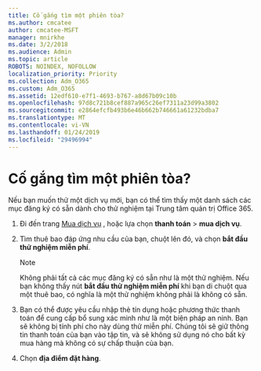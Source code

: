 ```yaml
---
title: Cố gắng tìm một phiên tòa?
ms.author: cmcatee
author: cmcatee-MSFT
manager: mnirkhe
ms.date: 3/2/2018
ms.audience: Admin
ms.topic: article
ROBOTS: NOINDEX, NOFOLLOW
localization_priority: Priority
ms.collection: Adm_O365
ms.custom: Adm_O365
ms.assetid: 12edf610-e7f1-4693-b767-a8d67b09c10b
ms.openlocfilehash: 97d8c721b8cef887a965c26ef7311a23d99a3802
ms.sourcegitcommit: e2864efcfb493b6e46b662b746661a61232bdba7
ms.translationtype: MT
ms.contentlocale: vi-VN
ms.lasthandoff: 01/24/2019
ms.locfileid: "29496994"
---
```

# <a name="trying-to-find-a-trial"></a>Cố gắng tìm một phiên tòa?

Nếu bạn muốn thử một dịch vụ mới, bạn có thể tìm thấy một danh sách các mục đăng ký có sẵn dành cho thử nghiệm tại Trung tâm quản trị Office 365.
  
1. Đi đến trang [Mua dịch vụ](https://go.microsoft.com/fwlink/p/?linkid=868433) , hoặc lựa chọn **thanh toán** \> **mua dịch vụ**.
    
2. Tìm thuê bao đáp ứng nhu cầu của bạn, chuột lên đó, và chọn **bắt đầu thử nghiệm miễn phí**.
    
    > [!NOTE]
    > Không phải tất cả các mục đăng ký có sẵn như là một thử nghiệm. Nếu bạn không thấy nút **bắt đầu thử nghiệm miễn phí** khi bạn di chuột qua một thuê bao, có nghĩa là một thử nghiệm không phải là không có sẵn. 
  
3. Bạn có thể được yêu cầu nhập thẻ tín dụng hoặc phương thức thanh toán để cung cấp bổ sung xác minh như là một biện pháp an ninh. Bạn sẽ không bị tính phí cho này dùng thử miễn phí. Chúng tôi sẽ giữ thông tin thanh toán của bạn vào tập tin, và sẽ không sử dụng nó cho bất kỳ mua hàng mà không có sự chấp thuận của bạn.
    
4. Chọn **địa điểm đặt hàng**.
    

